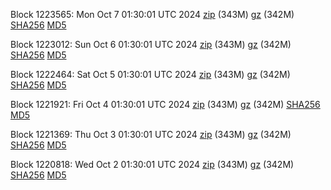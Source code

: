 Block 1223565: Mon Oct  7 01:30:01 UTC 2024 [zip](https://files.01coin.io/mainnet/2024-10-07/bootstrap.dat.zip) (343M) [gz](https://files.01coin.io/mainnet/2024-10-07/bootstrap.dat.tar.gz) (342M) [SHA256](https://files.01coin.io/mainnet/2024-10-07/sha256.txt) [MD5](https://files.01coin.io/mainnet/2024-10-07/md5.txt)

Block 1223012: Sun Oct  6 01:30:01 UTC 2024 [zip](https://files.01coin.io/mainnet/2024-10-06/bootstrap.dat.zip) (343M) [gz](https://files.01coin.io/mainnet/2024-10-06/bootstrap.dat.tar.gz) (342M) [SHA256](https://files.01coin.io/mainnet/2024-10-06/sha256.txt) [MD5](https://files.01coin.io/mainnet/2024-10-06/md5.txt)

Block 1222464: Sat Oct  5 01:30:01 UTC 2024 [zip](https://files.01coin.io/mainnet/2024-10-05/bootstrap.dat.zip) (343M) [gz](https://files.01coin.io/mainnet/2024-10-05/bootstrap.dat.tar.gz) (342M) [SHA256](https://files.01coin.io/mainnet/2024-10-05/sha256.txt) [MD5](https://files.01coin.io/mainnet/2024-10-05/md5.txt)

Block 1221921: Fri Oct  4 01:30:01 UTC 2024 [zip](https://files.01coin.io/mainnet/2024-10-04/bootstrap.dat.zip) (343M) [gz](https://files.01coin.io/mainnet/2024-10-04/bootstrap.dat.tar.gz) (342M) [SHA256](https://files.01coin.io/mainnet/2024-10-04/sha256.txt) [MD5](https://files.01coin.io/mainnet/2024-10-04/md5.txt)

Block 1221369: Thu Oct  3 01:30:01 UTC 2024 [zip](https://files.01coin.io/mainnet/2024-10-03/bootstrap.dat.zip) (343M) [gz](https://files.01coin.io/mainnet/2024-10-03/bootstrap.dat.tar.gz) (342M) [SHA256](https://files.01coin.io/mainnet/2024-10-03/sha256.txt) [MD5](https://files.01coin.io/mainnet/2024-10-03/md5.txt)

Block 1220818: Wed Oct  2 01:30:01 UTC 2024 [zip](https://files.01coin.io/mainnet/2024-10-02/bootstrap.dat.zip) (343M) [gz](https://files.01coin.io/mainnet/2024-10-02/bootstrap.dat.tar.gz) (342M) [SHA256](https://files.01coin.io/mainnet/2024-10-02/sha256.txt) [MD5](https://files.01coin.io/mainnet/2024-10-02/md5.txt)
